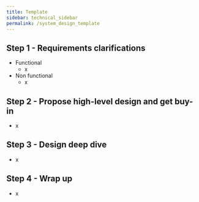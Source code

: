 ```yaml
---
title: Template
sidebar: technical_sidebar
permalink: /system_design_template
---
```


## Step 1 - Requirements clarifications
- Functional
  - x
- Non functional
  - x

## Step 2 - Propose high-level design and get buy-in
- x

## Step 3 - Design deep dive
- x

## Step 4 - Wrap up
- x


